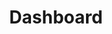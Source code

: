 ---
layout: proposition
title: Dashboard
description: The Tribe Dashboard is the single point of reference for all delivery and operational detail association with the Tribe
leads:
---